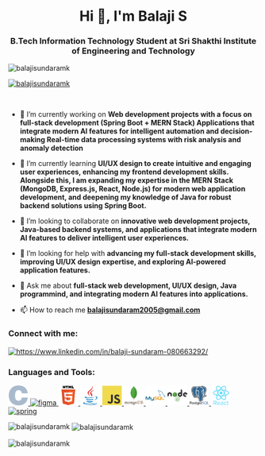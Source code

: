<h1 align="center">Hi 👋, I'm Balaji S</h1>
<h3 align="center">B.Tech Information Technology Student at Sri Shakthi Institute of Engineering and Technology</h3>

<p align="left"> <img src="https://komarev.com/ghpvc/?username=balajisundaramk&label=Profile%20views&color=0e75b6&style=flat" alt="balajisundaramk" /> </p>

<p align="left"> <a href="https://github.com/ryo-ma/github-profile-trophy"><img src="https://github-profile-trophy.vercel.app/?username=balajisundaramk" alt="balajisundaramk" /></a> </p>

<p align="left"> <a href="https://twitter.com/" target="blank"><img src="https://img.shields.io/twitter/follow/?logo=twitter&style=for-the-badge" alt="" /></a> </p>

- 🔭 I’m currently working on **Web development projects with a focus on full-stack development (Spring Boot + MERN Stack) Applications that integrate modern AI features for intelligent automation and decision-making Real-time data processing systems with risk analysis and anomaly detection**

- 🌱 I’m currently learning **UI/UX design to create intuitive and engaging user experiences, enhancing my frontend development skills. Alongside this, I am expanding my expertise in the MERN Stack (MongoDB, Express.js, React, Node.js) for modern web application development, and deepening my knowledge of Java for robust backend solutions using Spring Boot.**

- 👯 I’m looking to collaborate on **innovative web development projects, Java-based backend systems, and applications that integrate modern AI features to deliver intelligent user experiences.**

- 🤝 I’m looking for help with **advancing my full-stack development skills, improving UI/UX design expertise, and exploring AI-powered application features.**

- 💬 Ask me about **full-stack web development, UI/UX design, Java programmind, and integrating modern AI features into applications.**

- 📫 How to reach me **balajisundaram2005@gmail.com**

<h3 align="left">Connect with me:</h3>
<p align="left">
<a href="https://www.linkedin.com/in/balaji-sundaram-080663292/" target="blank"><img align="center" src="https://raw.githubusercontent.com/rahuldkjain/github-profile-readme-generator/master/src/images/icons/Social/linked-in-alt.svg" alt="https://www.linkedin.com/in/balaji-sundaram-080663292/" height="30" width="40" /></a>
</p>

<h3 align="left">Languages and Tools:</h3>
<p align="left"> <a href="https://www.cprogramming.com/" target="_blank" rel="noreferrer"> <img src="https://raw.githubusercontent.com/devicons/devicon/master/icons/c/c-original.svg" alt="c" width="40" height="40"/> </a> <a href="https://www.figma.com/" target="_blank" rel="noreferrer"> <img src="https://www.vectorlogo.zone/logos/figma/figma-icon.svg" alt="figma" width="40" height="40"/> </a> <a href="https://www.w3.org/html/" target="_blank" rel="noreferrer"> <img src="https://raw.githubusercontent.com/devicons/devicon/master/icons/html5/html5-original-wordmark.svg" alt="html5" width="40" height="40"/> </a> <a href="https://www.java.com" target="_blank" rel="noreferrer"> <img src="https://raw.githubusercontent.com/devicons/devicon/master/icons/java/java-original.svg" alt="java" width="40" height="40"/> </a> <a href="https://developer.mozilla.org/en-US/docs/Web/JavaScript" target="_blank" rel="noreferrer"> <img src="https://raw.githubusercontent.com/devicons/devicon/master/icons/javascript/javascript-original.svg" alt="javascript" width="40" height="40"/> </a> <a href="https://www.mongodb.com/" target="_blank" rel="noreferrer"> <img src="https://raw.githubusercontent.com/devicons/devicon/master/icons/mongodb/mongodb-original-wordmark.svg" alt="mongodb" width="40" height="40"/> </a> <a href="https://www.mysql.com/" target="_blank" rel="noreferrer"> <img src="https://raw.githubusercontent.com/devicons/devicon/master/icons/mysql/mysql-original-wordmark.svg" alt="mysql" width="40" height="40"/> </a> <a href="https://nodejs.org" target="_blank" rel="noreferrer"> <img src="https://raw.githubusercontent.com/devicons/devicon/master/icons/nodejs/nodejs-original-wordmark.svg" alt="nodejs" width="40" height="40"/> </a> <a href="https://www.postgresql.org" target="_blank" rel="noreferrer"> <img src="https://raw.githubusercontent.com/devicons/devicon/master/icons/postgresql/postgresql-original-wordmark.svg" alt="postgresql" width="40" height="40"/> </a> <a href="https://reactjs.org/" target="_blank" rel="noreferrer"> <img src="https://raw.githubusercontent.com/devicons/devicon/master/icons/react/react-original-wordmark.svg" alt="react" width="40" height="40"/> </a> <a href="https://spring.io/" target="_blank" rel="noreferrer"> <img src="https://www.vectorlogo.zone/logos/springio/springio-icon.svg" alt="spring" width="40" height="40"/> </a> </p>

<p><img align="left" src="https://github-readme-stats.vercel.app/api/top-langs?username=balajisundaramk&show_icons=true&locale=en&layout=compact" alt="balajisundaramk" /></p>

<p>&nbsp;<img align="center" src="https://github-readme-stats.vercel.app/api?username=balajisundaramk&show_icons=true&locale=en" alt="balajisundaramk" /></p>

<p><img align="center" src="https://github-readme-streak-stats.herokuapp.com/?user=balajisundaramk&" alt="balajisundaramk" /></p>

